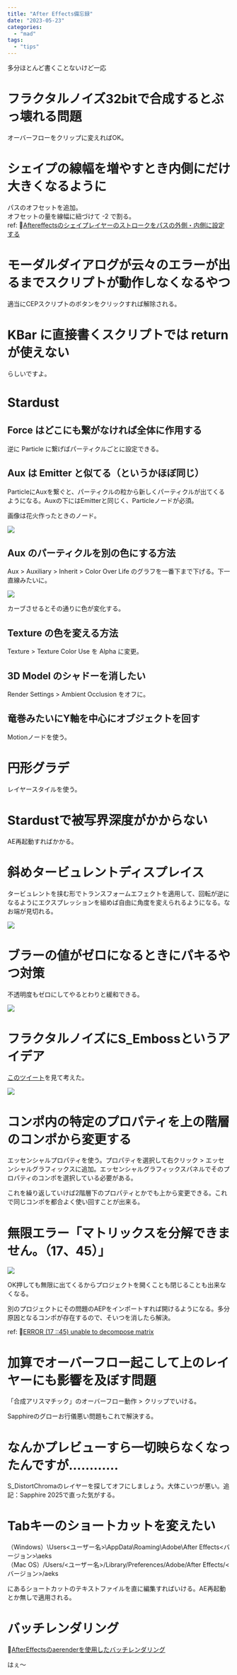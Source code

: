 ```yaml
---
title: "After Effects備忘録"
date: "2023-05-23"
categories: 
  - "mad"
tags: 
  - "tips"
---
```


多分ほとんど書くことないけど一応

<!--more-->

# フラクタルノイズ32bitで合成するとぶっ壊れる問題
オーバーフローをクリップに変えればOK。

# シェイプの線幅を増やすとき内側にだけ大きくなるように
パスのオフセットを追加。  
オフセットの量を線幅に紐づけて -2 で割る。  
ref: 📝[Aftereffectsのシェイプレイヤーのストロークをパスの外側・内側に設定する](https://note.com/nohama123/n/n7d040420dfee)

# モーダルダイアログが云々のエラーが出るまでスクリプトが動作しなくなるやつ
適当にCEPスクリプトのボタンをクリックすれば解除される。

# KBar に直接書くスクリプトでは return が使えない
らしいですよ。

# Stardust
## Force はどこにも繋がなければ全体に作用する
逆に Particle に繋げばパーティクルごとに設定できる。

## Aux は Emitter と似てる（というかほぼ同じ）
ParticleにAuxを繋ぐと、パーティクルの粒から新しくパーティクルが出てくるようになる。Auxの下にはEmitterと同じく、Particleノードが必須。

画像は花火作ったときのノード。

![](../../images/スクリーンショット-2023-09-25-234953.png)

## Aux のパーティクルを別の色にする方法
Aux > Auxiliary > Inherit > Color Over Life のグラフを一番下まで下げる。下一直線みたいに。

![](../../images/スクリーンショット-2023-09-25-235058.png)

カーブさせるとその通りに色が変化する。

## Texture の色を変える方法
Texture > Texture Color Use を Alpha に変更。

## 3D Model のシャドーを消したい
Render Settings > Ambient Occlusion をオフに。

## 竜巻みたいにY軸を中心にオブジェクトを回す
Motionノードを使う。

# 円形グラデ
レイヤースタイルを使う。

# Stardustで被写界深度がかからない
AE再起動すればかかる。

# 斜めタービュレントディスプレイス
タービュレントを挟む形でトランスフォームエフェクトを適用して、回転が逆になるようにエクスプレッションを組めば自由に角度を変えられるようになる。なお端が見切れる。

![](../../images/スクリーンショット-2024-04-17-16.44.16-1024x854.png)

# ブラーの値がゼロになるときにパキるやつ対策
不透明度もゼロにしてやるとわりと緩和できる。

![](../../images/%E3%82%B9%E3%82%AF%E3%83%AA%E3%83%BC%E3%83%B3%E3%82%B7%E3%83%A7%E3%83%83%E3%83%88-2024-04-14-9.59.11.png)

# フラクタルノイズにS_Embossというアイデア
[このツイート](https://x.com/aescripts/status/1788569933435072995)を見て考えた。

![](../../images/スクリーンショット-2024-05-12-12.53.45-1024x629.png)

# コンポ内の特定のプロパティを上の階層のコンポから変更する
エッセンシャルプロパティを使う。プロパティを選択して右クリック > エッセンシャルグラフィックスに追加。エッセンシャルグラフィックスパネルでそのプロパティのコンポを選択している必要がある。

これを繰り返していけば2階層下のプロパティとかでも上から変更できる。これで同じコンポを都合よく使い回すことが出来る。

# 無限エラー「マトリックスを分解できません。（17、45）」
![](../../images/スクリーンショット-2024-10-02-19.31.55.png)

OK押しても無限に出てくるからプロジェクトを開くことも閉じることも出来なくなる。

別のプロジェクトにその問題のAEPをインポートすれば開けるようになる。多分原因となるコンポが存在するので、そいつを消したら解決。

ref: 📝[ERROR (17 ::45) unable to decompose matrix](https://community.adobe.com/t5/after-effects-discussions/error-17-45-unable-to-decompose-matrix/m-p/9383288)

# 加算でオーバーフロー起こして上のレイヤーにも影響を及ぼす問題
「合成アリスマチック」のオーバーフロー動作 > クリップでいける。

Sapphireのグローお行儀悪い問題もこれで解決する。

# なんかプレビューすら一切映らなくなったんですが…………
S_DistortChromaのレイヤーを探してオフにしましょう。大体こいつが悪い。追記：Sapphire 2025で直った気がする。

# Tabキーのショートカットを変えたい
（Windows）\Users\<ユーザー名>\AppData\Roaming\Adobe\After Effects\<バージョン>\aeks  
（Mac OS）/Users/<ユーザー名>/Library/Preferences/Adobe/After Effects/<バージョン>/aeks

にあるショートカットのテキストファイルを直に編集すればいける。AE再起動とか無しで適用される。

# バッチレンダリング
📝[AfterEffectsのaerenderを使用したバッチレンダリング](https://polygonote.com/2019_0129_8212/)

はぇ〜